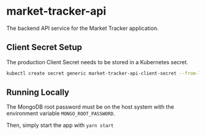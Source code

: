 # market-tracker-api

The backend API service for the Market Tracker application.

## Client Secret Setup

The production Client Secret needs to be stored in a Kubernetes secret.

```bash
kubectl create secret generic market-tracker-api-client-secret --from-literal=client-secret=######
```

## Running Locally

The MongoDB root password must be on the host system with the environment variable `MONGO_ROOT_PASSWORD`.

Then, simply start the app with `yarn start`
